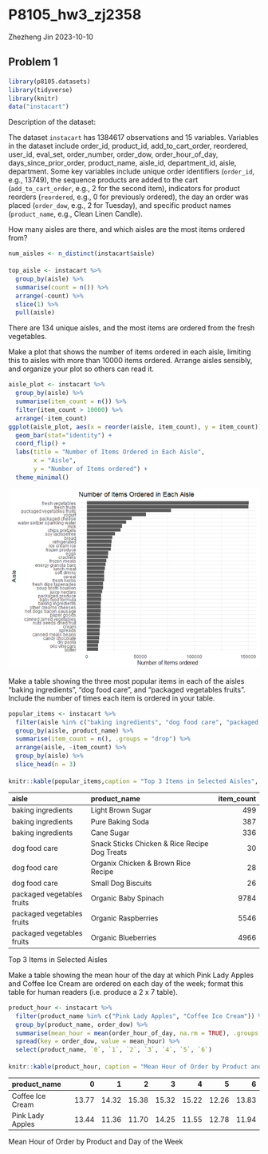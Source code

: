 P8105_hw3_zj2358
================
Zhezheng Jin
2023-10-10

## Problem 1

``` r
library(p8105.datasets)
library(tidyverse)
library(knitr)
data("instacart")
```

Description of the dataset:

The dataset `instacart` has 1384617 observations and 15 variables.
Variables in the dataset include order_id, product_id,
add_to_cart_order, reordered, user_id, eval_set, order_number,
order_dow, order_hour_of_day, days_since_prior_order, product_name,
aisle_id, department_id, aisle, department. Some key variables include
unique order identifiers (`order_id`, e.g., 13749), the sequence
products are added to the cart (`add_to_cart_order`, e.g., 2 for the
second item), indicators for product reorders (`reordered`, e.g., 0 for
previously ordered), the day an order was placed (`order_dow`, e.g., 2
for Tuesday), and specific product names (`product_name`, e.g., Clean
Linen Candle).

How many aisles are there, and which aisles are the most items ordered
from?

``` r
num_aisles <- n_distinct(instacart$aisle)

top_aisle <- instacart %>%
  group_by(aisle) %>%
  summarise(count = n()) %>%
  arrange(-count) %>%
  slice(1) %>%
  pull(aisle) 
```

There are 134 unique aisles, and the most items are ordered from the
fresh vegetables.

Make a plot that shows the number of items ordered in each aisle,
limiting this to aisles with more than 10000 items ordered. Arrange
aisles sensibly, and organize your plot so others can read it.

``` r
aisle_plot <- instacart %>%
  group_by(aisle) %>%
  summarise(item_count = n()) %>%
  filter(item_count > 10000) %>%
  arrange(-item_count)
ggplot(aisle_plot, aes(x = reorder(aisle, item_count), y = item_count)) +
  geom_bar(stat="identity") +
  coord_flip() + 
  labs(title = "Number of Items Ordered in Each Aisle",
       x = "Aisle",
       y = "Number of Items ordered") +
  theme_minimal()
```

![](p8105_hw3_zj2358_files/figure-gfm/unnamed-chunk-3-1.png)<!-- -->

Make a table showing the three most popular items in each of the aisles
“baking ingredients”, “dog food care”, and “packaged vegetables fruits”.
Include the number of times each item is ordered in your table.

``` r
popular_items <- instacart %>%
  filter(aisle %in% c("baking ingredients", "dog food care", "packaged vegetables fruits")) %>%
  group_by(aisle, product_name) %>%
  summarise(item_count = n(), .groups = "drop") %>%
  arrange(aisle, -item_count) %>%
  group_by(aisle) %>%
  slice_head(n = 3)

knitr::kable(popular_items,caption = "Top 3 Items in Selected Aisles", align = c('l', 'l', 'r'))
```

| aisle                      | product_name                                  | item_count |
|:---------------------------|:----------------------------------------------|-----------:|
| baking ingredients         | Light Brown Sugar                             |        499 |
| baking ingredients         | Pure Baking Soda                              |        387 |
| baking ingredients         | Cane Sugar                                    |        336 |
| dog food care              | Snack Sticks Chicken & Rice Recipe Dog Treats |         30 |
| dog food care              | Organix Chicken & Brown Rice Recipe           |         28 |
| dog food care              | Small Dog Biscuits                            |         26 |
| packaged vegetables fruits | Organic Baby Spinach                          |       9784 |
| packaged vegetables fruits | Organic Raspberries                           |       5546 |
| packaged vegetables fruits | Organic Blueberries                           |       4966 |

Top 3 Items in Selected Aisles

Make a table showing the mean hour of the day at which Pink Lady Apples
and Coffee Ice Cream are ordered on each day of the week; format this
table for human readers (i.e. produce a 2 x 7 table).

``` r
product_hour <- instacart %>%
  filter(product_name %in% c("Pink Lady Apples", "Coffee Ice Cream")) %>%
  group_by(product_name, order_dow) %>%
  summarise(mean_hour = mean(order_hour_of_day, na.rm = TRUE), .groups = "drop") %>%
  spread(key = order_dow, value = mean_hour) %>%
  select(product_name, `0`, `1`, `2`, `3`, `4`, `5`, `6`) 

knitr::kable(product_hour, caption = "Mean Hour of Order by Product and Day of the Week", digits = 2)
```

| product_name     |     0 |     1 |     2 |     3 |     4 |     5 |     6 |
|:-----------------|------:|------:|------:|------:|------:|------:|------:|
| Coffee Ice Cream | 13.77 | 14.32 | 15.38 | 15.32 | 15.22 | 12.26 | 13.83 |
| Pink Lady Apples | 13.44 | 11.36 | 11.70 | 14.25 | 11.55 | 12.78 | 11.94 |

Mean Hour of Order by Product and Day of the Week

